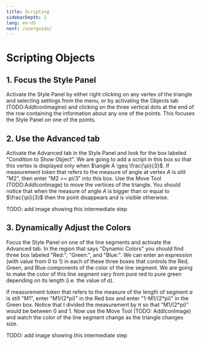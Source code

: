 ```yaml
---
title: Scripting
sidebarDepth: 2
lang: en-US
next: /userguide/
---
```


# Scripting Objects

## 1. Focus the Style Panel

Activate the Style Panel by either right clicking on any vertex of the triangle and selecting settings from the menu, or by activating the Objects tab (TODO:AddIconImagine) and clicking on the three vertical dots at the end of the row containing the information about any one of the points. This focuses the Style Panel on one of the points.

## 2. Use the Advanced tab

Activate the Advanced tab in the Style Panel and look for the box labeled "Condition to Show Object". We are going to add a script in this box so that this vertex is displayed only when $\angle A \geq \frac{\pi}{3}$. If measurement token that refers to the measure of angle at vertex $A$ is still "M2", then enter "M2 >= pi/3" into this box. Use the Move Tool (TODO:AddIconImage) to move the vertices of the triangle. You should notice that when the measure of angle $A$ is bigger than or equal to $\frac{\pi}{3}$ then the point disappears and is visible otherwise.

TODO: add image showing this intermediate step

## 3. Dynamically Adjust the Colors

Focus the Style Panel on one of the line segments and activate the Advanced tab. In the region that says "Dynamic Colors" you should find three box labeled "Red:", "Green:", and "Blue:". We can enter an expression (with value from 0 to 1) in each of these three boxes that controls the Red, Green, and Blue components of the color of the line segment. We are going to make the color of this line segment vary from pure red to pure green depending on its length (i.e. the value of $a$).

If measurement token that refers to the measure of the length of segment $a$ is still "M1", enter "M1/(2\*pi)" in the Red box and enter "1-M1/(2\*pi)" in the Green box. Notice that I divided the measurement by $\pi$ so that "M1/(2\*pi)" would be between 0 and 1. Now use the Move Tool (TODO: AddIconImage) and watch the color of the line segment change as the triangle changes size.

TODO: add image showing this intermediate step
